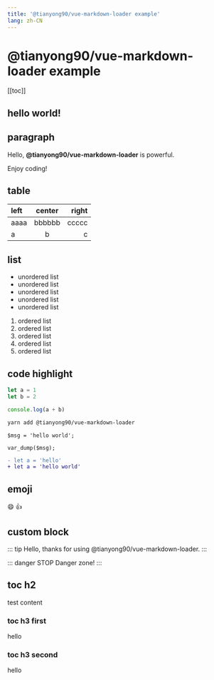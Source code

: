 ```yaml
---
title: '@tianyong90/vue-markdown-loader example'
lang: zh-CN
---
```


# @tianyong90/vue-markdown-loader example

[[toc]]

## hello world!

## paragraph

Hello, **@tianyong90/vue-markdown-loader** is powerful.

Enjoy coding!

## table

| left | center | right |
| :--- | :----: | ----: |
| aaaa | bbbbbb | ccccc |
| a    | b      | c     |

## list

- unordered list
- unordered list
- unordered list
- unordered list
- unordered list

1. ordered list
1. ordered list
1. ordered list
1. ordered list
1. ordered list

## code highlight

```javascript
let a = 1
let b = 2

console.log(a + b)
```

```bash
yarn add @tianyong90/vue-markdown-loader
```

```php{1,3}
$msg = 'hello world';

var_dump($msg);
```

```diff
- let a = 'hello'
+ let a = 'hello world'
```

## emoji

:smile: :+1:

## custom block

::: tip
Hello, thanks for using @tianyong90/vue-markdown-loader.
:::

::: danger STOP
Danger zone!
:::

## toc h2

test content

### toc h3 first

hello

### toc h3 second

hello
